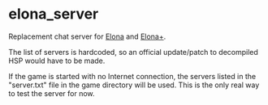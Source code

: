 # elona_server
Replacement chat server for [Elona](http://ylvania.org/en/elona) and [Elona+](http://wikiwiki.jp/elonaplus/?FrontPage).

The list of servers is hardcoded, so an official update/patch to decompiled HSP would have to be made.

If the game is started with no Internet connection, the servers listed in the "server.txt" file in the game directory will be used. This is the only real way to test the server for now.
